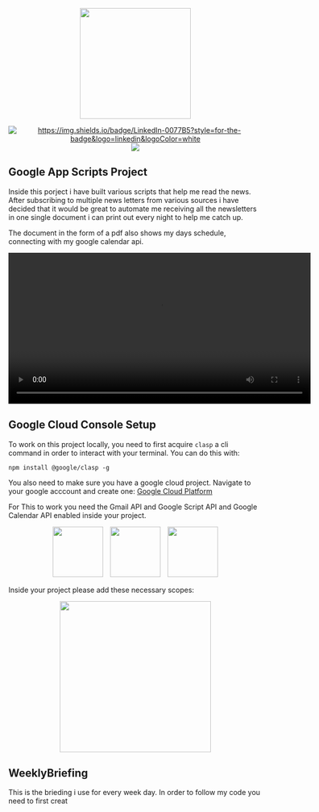 <p align="center">
    <!-- You can add your logo in the _src_ below -->
    <img src="https://external-content.duckduckgo.com/iu/?u=https%3A%2F%2Fmichimani.net%2Fimages%2Fog%2Fec-google-apps-script.jpg&f=1&nofb=1&ipt=03df49dbe036fa97f96591e6f0d8cedfc020743ec7440f5cbd58ae2665d8a065&ipo=images" style="height: 220px;"/>
</p>

<p align="center">
<a href="https://www.linkedin.com/in/baptiste-fernandez-%E5%B0%8F%E7%99%BD-0a958630/" target="blank"><img src="https://img.shields.io/badge/LinkedIn-0077B5?style=for-the-badge&logo=linkedin&logoColor=white" alt="https://img.shields.io/badge/LinkedIn-0077B5?style=for-the-badge&logo=linkedin&logoColor=white"  /></a>
  <img src="https://img.shields.io/badge/LICENSE-Apache-green"  />
</p>


## Google App Scripts Project
Inside this porject i have built various scripts that help me read the news. After subscribing to multiple news letters from various sources i have decided that it would be great to automate me receiving all the newsletters in one single document i can print out every night to help me catch up. 

The document in the form of a pdf also shows my days schedule, connecting with my google calendar api.

<video width="600" controls>
  <source src="" type="video/mp4">
  Your browser does not support the video tag.
</video>

## Google Cloud Console Setup
To work on this project locally, you need to first acquire `clasp` a cli command in order to interact with your terminal. You can do this with:
```
npm install @google/clasp -g
```
You also need to make sure you have a google cloud project. Navigate to your google acccount and create one:
<a href="https://console.cloud.google.com/">Google Cloud Platform</a>

For This to work you need  the Gmail API and Google Script API and Google Calendar API enabled inside your project.
<p align="center">
    <img src="https://github.com/user-attachments/assets/d67731bf-1635-4655-90ca-e85ca6436523" style="height: 100px; margin-right: 10px;" />
    <img src="https://github.com/user-attachments/assets/4e51ecd3-880b-4dd0-a8f1-71e305ffe394" style="height: 100px; margin-right: 10px;" />
    <img src="https://github.com/user-attachments/assets/594c4a2c-71d2-4bba-8712-e0c2f527058f" style="height: 100px;" />
</p>

Inside your project please add these necessary scopes:
<p align="center">
    <img src="https://github.com/user-attachments/assets/3064e9f6-aa3b-42fc-9e25-3dd278f6a6c8" style="height: 300px;" />
</p>








## WeeklyBriefing
This is the brieding i use for every week day. In order to follow my code you need to first creat









